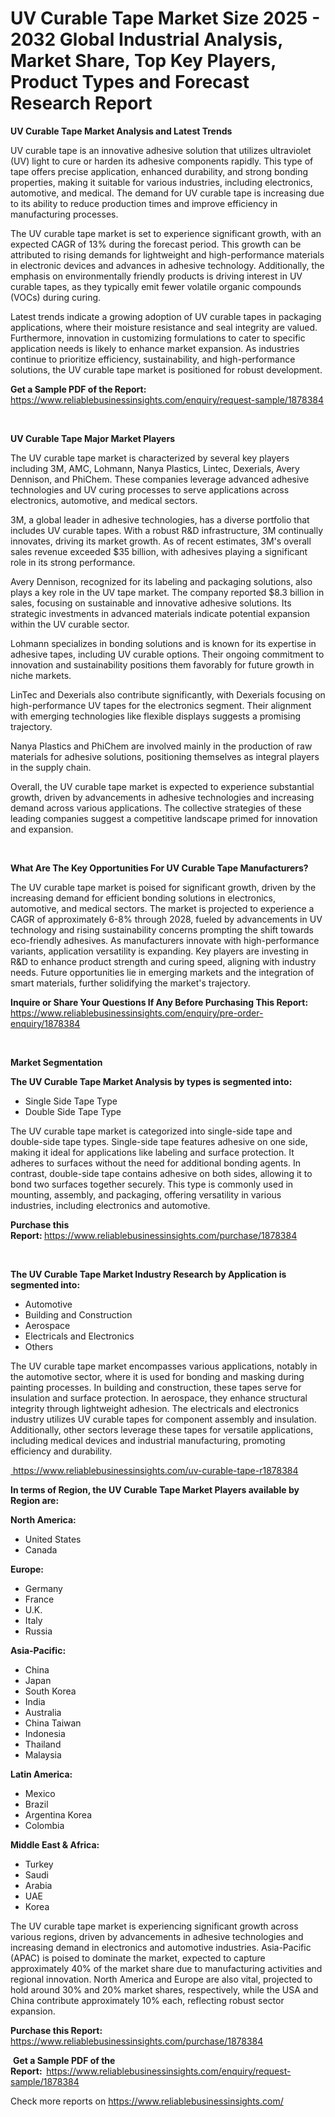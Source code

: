 <p><h1>UV Curable Tape Market Size 2025 - 2032 Global Industrial Analysis, Market Share, Top Key Players, Product Types and Forecast Research Report</h1></p><p><strong>UV Curable Tape Market Analysis and Latest Trends</strong></p>
<p><p>UV curable tape is an innovative adhesive solution that utilizes ultraviolet (UV) light to cure or harden its adhesive components rapidly. This type of tape offers precise application, enhanced durability, and strong bonding properties, making it suitable for various industries, including electronics, automotive, and medical. The demand for UV curable tape is increasing due to its ability to reduce production times and improve efficiency in manufacturing processes.</p><p>The UV curable tape market is set to experience significant growth, with an expected CAGR of 13% during the forecast period. This growth can be attributed to rising demands for lightweight and high-performance materials in electronic devices and advances in adhesive technology. Additionally, the emphasis on environmentally friendly products is driving interest in UV curable tapes, as they typically emit fewer volatile organic compounds (VOCs) during curing.</p><p>Latest trends indicate a growing adoption of UV curable tapes in packaging applications, where their moisture resistance and seal integrity are valued. Furthermore, innovation in customizing formulations to cater to specific application needs is likely to enhance market expansion. As industries continue to prioritize efficiency, sustainability, and high-performance solutions, the UV curable tape market is positioned for robust development.</p></p>
<p><strong>Get a Sample PDF of the Report:&nbsp;</strong> <a href="https://www.reliablebusinessinsights.com/enquiry/request-sample/1878384?utm_campaign=2211&utm_medium=2&utm_source=Github&utm_content=ia&utm_term=30012025&utm_id=uv-curable-tape">https://www.reliablebusinessinsights.com/enquiry/request-sample/1878384</a></p>
<p>&nbsp;</p>
<p><strong>UV Curable Tape Major Market Players</strong></p>
<p><p>The UV curable tape market is characterized by several key players including 3M, AMC, Lohmann, Nanya Plastics, Lintec, Dexerials, Avery Dennison, and PhiChem. These companies leverage advanced adhesive technologies and UV curing processes to serve applications across electronics, automotive, and medical sectors.</p><p>3M, a global leader in adhesive technologies, has a diverse portfolio that includes UV curable tapes. With a robust R&D infrastructure, 3M continually innovates, driving its market growth. As of recent estimates, 3M's overall sales revenue exceeded $35 billion, with adhesives playing a significant role in its strong performance.</p><p>Avery Dennison, recognized for its labeling and packaging solutions, also plays a key role in the UV tape market. The company reported $8.3 billion in sales, focusing on sustainable and innovative adhesive solutions. Its strategic investments in advanced materials indicate potential expansion within the UV curable sector.</p><p>Lohmann specializes in bonding solutions and is known for its expertise in adhesive tapes, including UV curable options. Their ongoing commitment to innovation and sustainability positions them favorably for future growth in niche markets.</p><p>LinTec and Dexerials also contribute significantly, with Dexerials focusing on high-performance UV tapes for the electronics segment. Their alignment with emerging technologies like flexible displays suggests a promising trajectory. </p><p>Nanya Plastics and PhiChem are involved mainly in the production of raw materials for adhesive solutions, positioning themselves as integral players in the supply chain.</p><p>Overall, the UV curable tape market is expected to experience substantial growth, driven by advancements in adhesive technologies and increasing demand across various applications. The collective strategies of these leading companies suggest a competitive landscape primed for innovation and expansion.</p></p>
<p>&nbsp;</p>
<p><strong>What Are The Key Opportunities For UV Curable Tape Manufacturers?</strong></p>
<p><p>The UV curable tape market is poised for significant growth, driven by the increasing demand for efficient bonding solutions in electronics, automotive, and medical sectors. The market is projected to experience a CAGR of approximately 6-8% through 2028, fueled by advancements in UV technology and rising sustainability concerns prompting the shift towards eco-friendly adhesives. As manufacturers innovate with high-performance variants, application versatility is expanding. Key players are investing in R&D to enhance product strength and curing speed, aligning with industry needs. Future opportunities lie in emerging markets and the integration of smart materials, further solidifying the market's trajectory.</p></p>
<p><strong>Inquire or Share Your Questions If Any Before Purchasing This Report:</strong> <a href="https://www.reliablebusinessinsights.com/enquiry/pre-order-enquiry/1878384?utm_campaign=2211&utm_medium=2&utm_source=Github&utm_content=ia&utm_term=30012025&utm_id=uv-curable-tape">https://www.reliablebusinessinsights.com/enquiry/pre-order-enquiry/1878384</a></p>
<p>&nbsp;</p>
<p><strong>Market Segmentation</strong></p>
<p><strong>The UV Curable Tape Market Analysis by types is segmented into:</strong></p>
<p><ul><li>Single Side Tape Type</li><li>Double Side Tape Type</li></ul></p>
<p><p>The UV curable tape market is categorized into single-side tape and double-side tape types. Single-side tape features adhesive on one side, making it ideal for applications like labeling and surface protection. It adheres to surfaces without the need for additional bonding agents. In contrast, double-side tape contains adhesive on both sides, allowing it to bond two surfaces together securely. This type is commonly used in mounting, assembly, and packaging, offering versatility in various industries, including electronics and automotive.</p></p>
<p><strong>Purchase this Report:&nbsp;</strong><a href="https://www.reliablebusinessinsights.com/purchase/1878384?utm_campaign=2211&utm_medium=2&utm_source=Github&utm_content=ia&utm_term=30012025&utm_id=uv-curable-tape">https://www.reliablebusinessinsights.com/purchase/1878384</a></p>
<p>&nbsp;</p>
<p><strong>The UV Curable Tape Market Industry Research by Application is segmented into:</strong></p>
<p><ul><li>Automotive</li><li>Building and Construction</li><li>Aerospace</li><li>Electricals and Electronics</li><li>Others</li></ul></p>
<p><p>The UV curable tape market encompasses various applications, notably in the automotive sector, where it is used for bonding and masking during painting processes. In building and construction, these tapes serve for insulation and surface protection. In aerospace, they enhance structural integrity through lightweight adhesion. The electricals and electronics industry utilizes UV curable tapes for component assembly and insulation. Additionally, other sectors leverage these tapes for versatile applications, including medical devices and industrial manufacturing, promoting efficiency and durability.</p></p>
<p><a href="https://www.reliablebusinessinsights.com/uv-curable-tape-r1878384?utm_campaign=2211&utm_medium=2&utm_source=Github&utm_content=ia&utm_term=30012025&utm_id=uv-curable-tape">&nbsp;https://www.reliablebusinessinsights.com/uv-curable-tape-r1878384</a></p>
<p><strong>In terms of Region, the UV Curable Tape Market Players available by Region are:</strong></p>
<p>
    <p> <strong> North America: </strong>
        <ul>
            <li>United States</li>
            <li>Canada</li>
        </ul>
        </p> 
    <p> <strong> Europe: </strong>
        <ul>
            <li>Germany</li>
            <li>France</li>
            <li>U.K.</li>
            <li>Italy</li>
            <li>Russia</li>
        </ul>
        </p> 
    <p> <strong> Asia-Pacific: </strong>
        <ul>
            <li>China</li>
            <li>Japan</li>
            <li>South Korea</li>
            <li>India</li>
            <li>Australia</li>
            <li>China Taiwan</li>
            <li>Indonesia</li>
            <li>Thailand</li>
            <li>Malaysia</li>
        </ul>
        </p> 
    <p> <strong> Latin America: </strong>
        <ul>
            <li>Mexico</li>
            <li>Brazil</li>
            <li>Argentina Korea</li>
            <li>Colombia</li>
        </ul>
        </p> 
    <p> <strong> Middle East & Africa: </strong>
        <ul>
            <li>Turkey</li>
            <li>Saudi</li>
            <li>Arabia</li>
            <li>UAE</li>
            <li>Korea</li>
        </ul>
    </p>
    </p>
<p><p>The UV curable tape market is experiencing significant growth across various regions, driven by advancements in adhesive technologies and increasing demand in electronics and automotive industries. Asia-Pacific (APAC) is poised to dominate the market, expected to capture approximately 40% of the market share due to manufacturing activities and regional innovation. North America and Europe are also vital, projected to hold around 30% and 20% market shares, respectively, while the USA and China contribute approximately 10% each, reflecting robust sector expansion.</p></p>
<p><strong>Purchase this Report: </strong><a href="https://www.reliablebusinessinsights.com/purchase/1878384?utm_campaign=2211&utm_medium=2&utm_source=Github&utm_content=ia&utm_term=30012025&utm_id=uv-curable-tape">https://www.reliablebusinessinsights.com/purchase/1878384</a></p>
<p>&nbsp;<strong>Get a Sample PDF of the Report:&nbsp;&nbsp;</strong><a href="https://www.reliablebusinessinsights.com/enquiry/request-sample/1878384?utm_campaign=2211&utm_medium=2&utm_source=Github&utm_content=ia&utm_term=30012025&utm_id=uv-curable-tape">https://www.reliablebusinessinsights.com/enquiry/request-sample/1878384</a></p>
<p><strong></strong></p>
<p>Check more reports on <a href="https://www.reliablebusinessinsights.com/?utm_campaign=2211&utm_medium=2&utm_source=Github&utm_content=ia&utm_term=30012025&utm_id=uv-curable-tape">https://www.reliablebusinessinsights.com/</a></p>